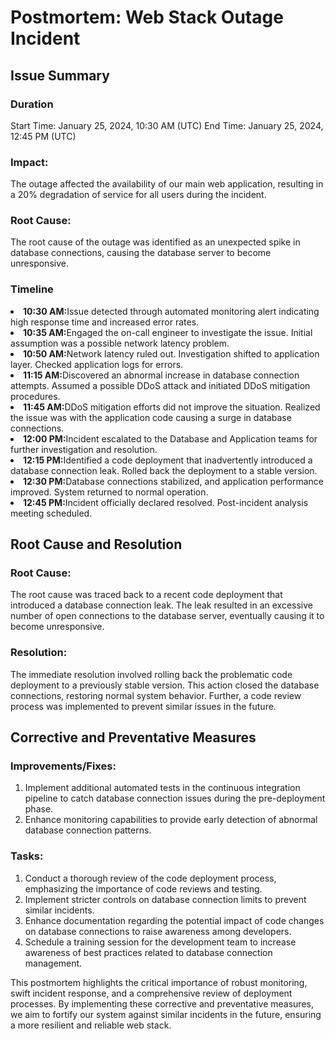 # Postmortem: Web Stack Outage Incident

## Issue Summary

### Duration
Start Time: January 25, 2024, 10:30 AM (UTC)
End Time: January 25, 2024, 12:45 PM (UTC)

### Impact:
The outage affected the availability of our main web application, resulting in a 20% degradation of service for all users during the incident.

### Root Cause:
The root cause of the outage was identified as an unexpected spike in database connections, causing the database server to become unresponsive.

### Timeline
<li><strong>10:30 AM:</strong>Issue detected through automated monitoring alert indicating high response time and increased error rates.</li>
<li><strong>10:35 AM:</strong>Engaged the on-call engineer to investigate the issue. Initial assumption was a possible network latency problem.</li>
<li><strong>10:50 AM:</strong>Network latency ruled out. Investigation shifted to application layer. Checked application logs for errors.</li>
<li><strong>11:15 AM:</strong>Discovered an abnormal increase in database connection attempts. Assumed a possible DDoS attack and initiated DDoS mitigation procedures.</li>
<li><strong>11:45 AM:</strong>DDoS mitigation efforts did not improve the situation. Realized the issue was with the application code causing a surge in database connections.</li>
<li><strong>12:00 PM:</strong>Incident escalated to the Database and Application teams for further investigation and resolution.</li>
<li><strong>12:15 PM:</strong>Identified a code deployment that inadvertently introduced a database connection leak. Rolled back the deployment to a stable version.</li>
<li><strong>12:30 PM:</strong>Database connections stabilized, and application performance improved. System returned to normal operation.</li>
<li><strong>12:45 PM:</strong>Incident officially declared resolved. Post-incident analysis meeting scheduled.</li>

## Root Cause and Resolution

### Root Cause:
The root cause was traced back to a recent code deployment that introduced a database connection leak. The leak resulted in an excessive number of open connections to the database server, eventually causing it to become unresponsive.

### Resolution:
The immediate resolution involved rolling back the problematic code deployment to a previously stable version. This action closed the database connections, restoring normal system behavior. Further, a code review process was implemented to prevent similar issues in the future.

## Corrective and Preventative Measures

### Improvements/Fixes:
<ol><li>Implement additional automated tests in the continuous integration pipeline to catch database connection issues during the pre-deployment phase.</li>
<li>Enhance monitoring capabilities to provide early detection of abnormal database connection patterns.</li></ol>

### Tasks:
<ol><li>Conduct a thorough review of the code deployment process, emphasizing the importance of code reviews and testing.</li>
<li>Implement stricter controls on database connection limits to prevent similar incidents.</li>
<li>Enhance documentation regarding the potential impact of code changes on database connections to raise awareness among developers.</li>
<li>Schedule a training session for the development team to increase awareness of best practices related to database connection management.</li></ol>

<p>This postmortem highlights the critical importance of robust monitoring, swift incident response, and a comprehensive review of deployment processes. By implementing these corrective and preventative measures, we aim to fortify our system against similar incidents in the future, ensuring a more resilient and reliable web stack.</p>
